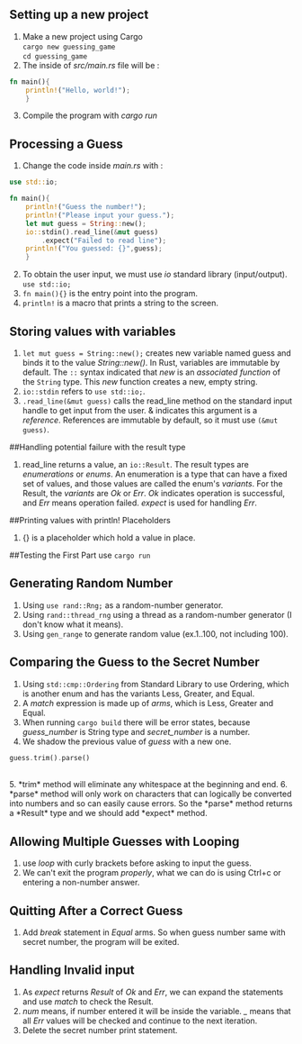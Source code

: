 ## Setting up a new project
1. Make a new project using Cargo<br>
`cargo new guessing_game`<br>
`cd guessing_game`
2. The inside of *src/main.rs* file will be :
```rust
fn main(){
    println!("Hello, world!");
    }
```
3. Compile the program with *cargo run*

## Processing a Guess
1. Change the code inside *main.rs* with :
```rust
use std::io;

fn main(){
    println!("Guess the number!");
    println!("Please input your guess.");
    let mut guess = String::new();
    io::stdin().read_line(&mut guess)
        .expect("Failed to read line");
    println!("You guessed: {}",guess);
    }
```
2. To obtain the user input, we must use *io* standard library (input/output).<br>
`use std::io;`
3. `fn main(){}` is the entry point into the program.
4. `println!` is a macro that prints a string to the screen.

## Storing values with variables
1. `let mut guess = String::new();` creates new variable named guess and binds it to the value *String::new()*. In Rust, variables are immutable by default. The `::` syntax indicated that *new* is an *associated function* of the `String` type. This *new* function creates a new, empty string.
2. `io::stdin` refers to `use std::io;`.
3. `.read_line(&mut guess)` calls the read_line method on the standard input handle to get input from the user. & indicates this argument is a *reference*. References are immutable by default, so it must use `(&mut guess)`.

##Handling potential failure with the result type
1. read_line returns a value, an `io::Result`. The result types are *enumerations* or *enums*. An enumeration is a type that can have a fixed set of values, and those values are called the enum's *variants*. For the Result, the *variants* are *Ok* or *Err*. *Ok* indicates operation is successful, and *Err* means operation failed. *expect* is used for handling *Err*.

##Printing values with println! Placeholders
1. {} is a placeholder which hold a value in place.

##Testing the First Part
use `cargo run`

## Generating Random Number
1. Using `use rand::Rng;` as a random-number generator.
2. Using `rand::thread_rng` using a thread as a random-number generator (I don't know what it means).
3. Using `gen_range` to generate random value (ex.1..100, not including 100).

## Comparing the Guess to the Secret Number
1. Using `std::cmp::Ordering` from Standard Library to use Ordering, which is another enum and has the variants Less, Greater, and Equal.
2. A *match* expression is made up of *arms*, which is Less, Greater and Equal.
3. When running `cargo build` there will be error states, because *guess_number* is String type and *secret_number* is a number.
4. We shadow the previous value of *guess* with a new one.<br>
```rust
guess.trim().parse()
```
<br>
5. *trim* method will eliminate any whitespace at the beginning and end.
6. *parse* method will only work on characters that can logically be converted into numbers and so can easily cause errors. So the *parse* method returns a *Result* type and we should add *expect* method.

## Allowing Multiple Guesses with Looping
1. use *loop* with curly brackets before asking to input the guess.
2. We can't exit the program *properly*, what we can do is using Ctrl+c or entering a non-number answer.

## Quitting After a Correct Guess
1. Add *break* statement in *Equal* arms. So when guess number same with secret number, the program will be exited.

## Handling Invalid input
1. As *expect* returns *Result* of *Ok* and *Err*, we can expand the statements and use *match* to check the Result.
2. *num* means, if number entered it will be inside the variable. *_* means that all *Err* values will be checked and continue to the next iteration.
3. Delete the secret number print statement.
